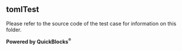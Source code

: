 ## tomlTest

Please refer to the source code of the test case for information on this folder.

**Powered by QuickBlocks<sup>&reg;</sup>**

